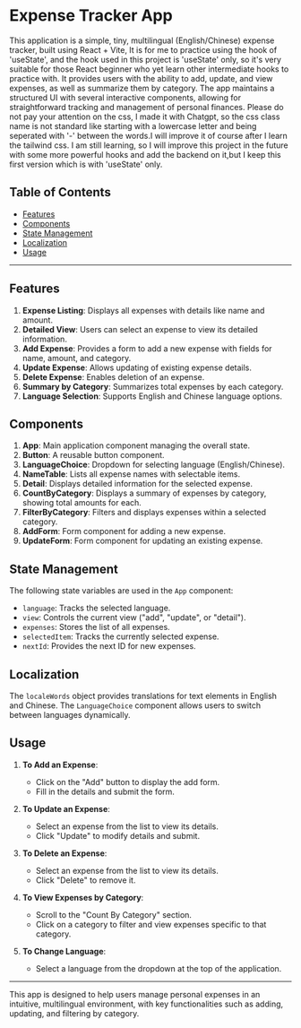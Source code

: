 # Expense Tracker App

This application is a simple, tiny, multilingual 
(English/Chinese) expense tracker, built using React + Vite,
It is for me to practice using the hook of 'useState',
and the hook used in this project is 'useState' only,
so it's very suitable for those React beginner who yet learn 
other intermediate hooks to practice with.
It provides users with the ability to add, update, 
and view expenses, as well as summarize them by 
category. The app maintains a structured UI with 
several interactive components, allowing for 
straightforward tracking and management of personal
finances.
Please do not pay your attention on the css, I made it with Chatgpt,
so the css class name is not standard like starting with a lowercase letter 
and being seperated with '-' between the words.I will improve it of course 
after I learn the tailwind css.
I am still learning, so I will improve this project in the future 
with some more powerful hooks and add the backend on it,but I keep this first version
which is with 'useState' only.

## Table of Contents
- [Features](#features)
- [Components](#components)
- [State Management](#state-management)
- [Localization](#localization)
- [Usage](#usage)

---

## Features

1. **Expense Listing**: Displays all expenses with details like name and amount.
2. **Detailed View**: Users can select an expense to view its detailed information.
3. **Add Expense**: Provides a form to add a new expense with fields for name, amount, and category.
4. **Update Expense**: Allows updating of existing expense details.
5. **Delete Expense**: Enables deletion of an expense.
6. **Summary by Category**: Summarizes total expenses by each category.
7. **Language Selection**: Supports English and Chinese language options.

## Components

1. **App**: Main application component managing the overall state.
2. **Button**: A reusable button component.
3. **LanguageChoice**: Dropdown for selecting language (English/Chinese).
4. **NameTable**: Lists all expense names with selectable items.
5. **Detail**: Displays detailed information for the selected expense.
6. **CountByCategory**: Displays a summary of expenses by category, showing total amounts for each.
7. **FilterByCategory**: Filters and displays expenses within a selected category.
8. **AddForm**: Form component for adding a new expense.
9. **UpdateForm**: Form component for updating an existing expense.

## State Management

The following state variables are used in the `App` component:

- `language`: Tracks the selected language.
- `view`: Controls the current view ("add", "update", or "detail").
- `expenses`: Stores the list of all expenses.
- `selectedItem`: Tracks the currently selected expense.
- `nextId`: Provides the next ID for new expenses.

## Localization

The `localeWords` object provides translations for text elements in English and Chinese. The `LanguageChoice` component allows users to switch between languages dynamically.

## Usage

1. **To Add an Expense**:
    - Click on the "Add" button to display the add form.
    - Fill in the details and submit the form.

2. **To Update an Expense**:
    - Select an expense from the list to view its details.
    - Click "Update" to modify details and submit.

3. **To Delete an Expense**:
    - Select an expense from the list to view its details.
    - Click "Delete" to remove it.

4. **To View Expenses by Category**:
    - Scroll to the "Count By Category" section.
    - Click on a category to filter and view expenses specific to that category.

5. **To Change Language**:
    - Select a language from the dropdown at the top of the application.

---

This app is designed to help users manage personal expenses in an intuitive, multilingual environment, with key functionalities such as adding, updating, and filtering by category.